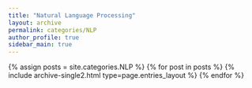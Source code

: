```yaml
---
title: "Natural Language Processing"
layout: archive
permalink: categories/NLP
author_profile: true
sidebar_main: true
---
```



{% assign posts = site.categories.NLP %}
{% for post in posts %} {% include archive-single2.html type=page.entries_layout %} {% endfor %}